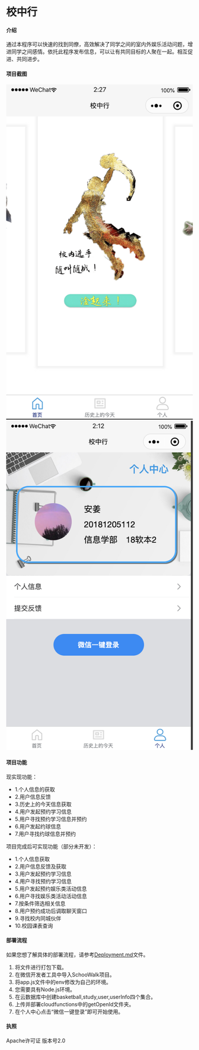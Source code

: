 # 校中行

#### 介绍
通过本程序可以快速的找到同僚，高效解决了同学之间的室内外娱乐活动问题，增进同学之间感情。依托此程序发布信息，可以让有共同目标的人聚在一起。相互促进、共同进步。

#### 项目截图
![首页截图](https://raw.githubusercontent.com/annjong/SchoolWalk/SchoolWalk/miniprogram/image/index.png)
![个人中心截图](https://raw.githubusercontent.com/annjong/SchoolWalk/SchoolWalk/miniprogram/image/my.png)

#### 项目功能
现实现功能：
- 1.个人信息的获取
- 2.用户信息反馈
- 3.历史上的今天信息获取
- 4.用户发起预约学习信息
- 5.用户寻找预约学习信息并预约
- 6.用户发起约球信息
- 7.用户寻找约球信息并预约

项目完成后可实现功能（部分未开发）：
- 1.个人信息获取
- 2.用户信息反馈及获取
- 3.用户发起预约学习信息
- 4.用户寻找预约学习信息
- 5.用户发起预约娱乐类活动信息
- 6.用户寻找娱乐类活动活动信息
- 7.按条件筛选相关信息
- 8.用户预约成功后调取聊天窗口
- 9.寻找校内同城伙伴
- 10.校园课表查询

#### 部署流程
如果您想了解具体的部署流程，请参考[Deployment.md](https://github.com/annjong/SchoolWalk/blob/SchoolWalk/Deployment.md)文件。
1.  将文件进行打包下载。
2.  在微信开发者工具中导入SchooWalk项目。
3.  将app.js文件中的env修改为自己的环境。
4.  您需要具有Node.js环境。
5.  在云数据库中创建basketball,study,user,userInfo四个集合。
6.  上传并部署cloudfunctions中的getOpenId文件夹。
7.  在个人中心点击“微信一键登录”即可开始使用。

#### 执照

Apache许可证 版本号2.0
